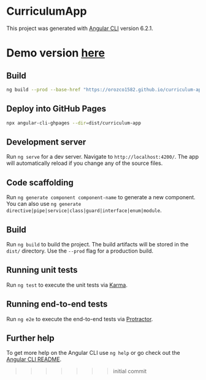 
# CurriculumApp

This project was generated with [Angular CLI](https://github.com/angular/angular-cli) version 6.2.1.

# Demo version [here](https://orozco1582.github.io/curriculum-app/)

## Build

```sh
ng build --prod --base-href "https://orozco1582.github.io/curriculum-app/"
```

## Deploy into GitHub Pages

```sh
npx angular-cli-ghpages --dir=dist/curriculum-app
```

## Development server

Run `ng serve` for a dev server. Navigate to `http://localhost:4200/`. The app will automatically reload if you change any of the source files.

## Code scaffolding

Run `ng generate component component-name` to generate a new component. You can also use `ng generate directive|pipe|service|class|guard|interface|enum|module`.

## Build

Run `ng build` to build the project. The build artifacts will be stored in the `dist/` directory. Use the `--prod` flag for a production build.

## Running unit tests

Run `ng test` to execute the unit tests via [Karma](https://karma-runner.github.io).

## Running end-to-end tests

Run `ng e2e` to execute the end-to-end tests via [Protractor](http://www.protractortest.org/).

## Further help

To get more help on the Angular CLI use `ng help` or go check out the [Angular CLI README](https://github.com/angular/angular-cli/blob/master/README.md).
>>>>>>> initial commit
